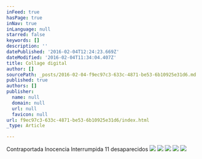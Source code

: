```yaml
---
inFeed: true
hasPage: true
inNav: true
inLanguage: null
starred: false
keywords: []
description: ''
datePublished: '2016-02-04T12:24:23.669Z'
dateModified: '2016-02-04T11:34:04.407Z'
title: Collage digital
author: []
sourcePath: _posts/2016-02-04-f9ec97c3-633c-4871-be53-6b10925e31d6.md
published: true
authors: []
publisher:
  name: null
  domain: null
  url: null
  favicon: null
url: f9ec97c3-633c-4871-be53-6b10925e31d6/index.html
_type: Article

---
```

Contraportada Inocencia Interrumpida 11 desaparecidos
![](https://the-grid-user-content.s3-us-west-2.amazonaws.com/c8aa1561-8b88-4e3b-a74d-fc27e77655ea.jpg)
![](https://the-grid-user-content.s3-us-west-2.amazonaws.com/c546072e-3249-4de9-8e26-58f8ea4a6594.jpg)
![](https://the-grid-user-content.s3-us-west-2.amazonaws.com/218719f6-9369-48c4-92cb-4ee9715eb463.jpg)
![](https://the-grid-user-content.s3-us-west-2.amazonaws.com/aac851ab-7fe8-401b-ab07-3b307fe324b5.jpg)
![](https://the-grid-user-content.s3-us-west-2.amazonaws.com/fa9bcb5b-c646-44d1-9135-90b1bf84ac04.jpg)